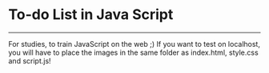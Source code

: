 <h1>To-do List in Java Script</h1>
<hr>

<p>
For studies, to train JavaScript on the web ;)
If you want to test on localhost, you will have to place the images in the same folder as index.html, style.css and script.js!
</p>
